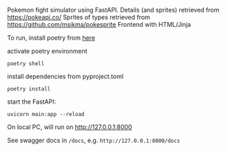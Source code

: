 Pokemon fight simulator using FastAPI.
Details (and sprites) retrieved from https://pokeapi.co/ 
Sprites of types retrieved from https://github.com/msikma/pokesprite
Frontend with HTML/Jinja

To run, install poetry from [here](https://python-poetry.org/docs/)

activate poetry environment

```
poetry shell
```

install dependencies from pyproject.toml

```
poetry install
```

start the FastAPI:

```
uvicorn main:app --reload
```

On local PC, will run on http://127.0.0.1:8000

See swagger docs in `/docs`, e.g.
`http://127.0.0.1:8000/docs`